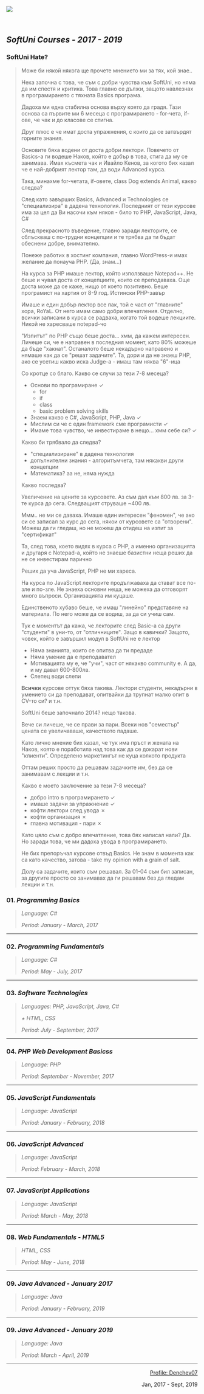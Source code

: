 <a  href="https://softuni.bg"><img src="https://camo.githubusercontent.com/9538a4cf1406d74964fb4ed5d42593efc00c1d2d/687474703a2f2f696e6e6f766174696f6e73746172746572626f782e62672f77702d636f6e74656e742f75706c6f6164732f323031362f30352f536f6674756e695f6c6f676f5f74726173706172656e742e706e67" /></a>

<br />

## *SoftUni Courses - 2017 - 2019*

### SoftUni Hate?
> Може би някой някога ще прочете мнението ми за тях, кой знае..
>
> Нека започна с това, че съм с добри чувства към SoftUni, но няма да им спестя и критика. Това главно се дължи, защото навлезнах в програмирането с тяхната Basics програма.
>
> Дадоха ми една стабилна основа върху която да градя. Тази основа са първите ми 6 месеца с програмирането - for-чета, if-ове, че чак и до класове се стигна.
>
> Друг плюс е че имат доста упражнения, с които да се затвърдят горните знания.
>
> Основите бяха водени от доста добри лектори. Повечето от Basics-а ги водеше Наков, който е добър в това, стига да му се занимава. Имах късмета чак и Ивайло Кенов, за когото бих казал че е най-добрият лектор там, да води Advanced курса.
>
> Така, минахме for-четата, if-овете, class Dog extends Animal, какво следва?
>
> След като завърших Basics, Advanced и Technologies се "специализира" в дадена технология. Последният от тези курсове има за цел да Ви насочи към някоя - било то PHP, JavaScript, Java, C#
>
> След прекрасното въведение, главно заради лекторите, се сблъскваш с по-трудни концепции и те трябва да ти бъдат обеснени добре, внимателно.
>
> Понеже работих в хостинг компания, главно WordPress-и имах желание да понауча PHP. (Да, знам...)
>
> На курса за PHP имаше лектор, който използваше Notepad++. Не беше и чувал доста от концепциите, които се преподаваха. Още доста може да се каже, нищо от което позитивно. Беше програмист на хартия от 8-9 год. Истински PHP-завър
>
> Имаше и един добър лектор все пак, той е част от "главните" хора, RoYaL. От него имам само добри впечатления. Отделно, всички записани в курса се радваха, когато той водеше лекциите. Никой не харесваше notepad-чо
>
> "Изпитът" по PHP също беше доста... хмм, да кажем интересен. Личеше си, че е направен в последния момент, като 80% можеше да бъде "хакнат". Останалото беше некадърно направено и нямаше как да се "решат задачите". Та, дори и да не знаеш PHP, ако се усетиш какво иска Judge-а - имаш там няква "6"-ица
>
> Со кротце со благо. Какво се случи за тези 7-8 месеца?
> - Основи по програмиране ✓
>   - for
>   - if
>   - class
>   - basic problem solving skills
> - Знаем какво е C#, JavaScript, PHP, Java ✓
> - Мислим си че с един framework сме програмисти ✓
> - Имаме това чувство, че инвестираме в нещо... хмм себе си? ✓
>
> Какво би трябвало да следва?
> - "специализиране" в дадена технология
> - допълнителни знания - алгоритъмчета, там някакви други концепции
> - Математика? аа не, няма нужда
>
> Какво последва?
> 
> Увеличение на цените за курсовете. Аз съм дал към 800 лв. за 3-те курса до сега. Следващият струваше ~400 лв.
>
> Ммм.. не ми се даваха. Имаше един интересен "феномен", че ако си се записал за курс до сега, някои от курсовете са "отворени". Можеш да ги гледаш, но не можеш да отидеш на изпит за "сертификат"
>
> Та, след това, което видях в курса с PHP, а именно организацията и другаря с Notepad-а, който не знаеше базистни неща реших да не се инвестирам парично
>
> Реших да уча JavaScript, PHP не ми хареса. 
>
> На курса по JavaScript лекторите продължаваха да стават все по-зле и по-зле. Не знаеха основни неща, не можеха да отговорят много въпроси. Организацията им куцаше.
>
> Единственото хубаво беше, че имаш "линейно" представяне на материала. По него може да се водиш, за да си учиш сам.
>
> Тук е моментът да кажа, че лекторите след Basic-а са други "студенти" в уни-то, от "отличниците". Защо в кавички? Защото, човек, който е завършил модул в SoftUni не е лектор
> - Няма знанията, които се опитва да ти предаде
> - Няма умение да е преподавател
> - Мотивацията му е, че "учи", част от някакво community е. А да, и му дават 600-800лв.
> - Слепец води слепи
>
> __Всички__ курсове оттук бяха такива. Лектори студенти, некадърни в умението си да преподават, опитвайки да трупнат малко опит в CV-то си? и т.н.
>
> SoftUni беше започнало 2014? нещо такова.
>
> Вече си личеше, че се прави за пари. Всеки нов "семестър" цената се увеличаваше, качеството падаше.
>
> Като лично мнение бих казал, че тук има пръст и жената на Наков, която е поработила над това как да се докарат нови "клиенти". Определено маркетингът не куца колкото продукта
>
> Оттам реших просто да решавам задачките им, без да се занимавам с лекции и т.н.
>
> Какво е моето заключение за тези 7-8 месеца?
> - добро intro в програмирането ✓
> - имаше задачи за упражнение ✓
> - кофти лектори след увода ✗
> - кофти организация ✗
> - главна мотивация - пари ✗
>
> Като цяло съм с добро впечатление, това бях написал нали? Да. Но заради това, че ми дадоха увода в програмирането.
>
> Не бих препоръчал курсове отвъд Basics. Не знам в момента как са като качество, затова - take my opinion with a grain of salt.
>
> Долу са задачите, които съм решавал. За 01-04 съм бил записан, за другите просто се занимавах да ги решавам без да гледам лекции и т.н.


### 01. *Programming Basics*
> *Language: C#*
>
> *Period: January - March, 2017*

<hr />

### 02. *Programming Fundamentals*
> *Language: C#*
>
> *Period: May - July, 2017*

<hr />

### 03. *Software Technologies*
> *Languages: PHP, JavaScript, Java, C#*
>
> *+ HTML, CSS*
>
> *Period: July - September, 2017*

<hr />

### 04. *PHP Web Development Basicss*
> *Language: PHP*
>
> *Period: September - November, 2017*

<hr />

### 05. *JavaScript Fundamentals*
> *Language: JavaScript*
>
> *Period: January - February, 2018*

<hr />

### 06. *JavaScript Advanced*
> *Language: JavaScript*
>
> *Period: February - March, 2018*

<hr />

### 07. *JavaScript Applications*
> *Language: JavaScript*
>
> *Period: March - May, 2018*

<hr />

### 08. *Web Fundamentals - HTML5*
> *HTML, CSS*
>
> *Period: May - June, 2018*

<hr/>

### 09. *Java Advanced - January 2017*
> *Language: Java*
>
> *Period: January - February, 2019*

<hr/>

### 09. *Java Advanced - January 2019*
> *Language: Java*
>
> *Period: March - April, 2019*

<hr/>

<p align="right"><a href="https://softuni.bg/users/profile/show/denchev07">Profile: Denchev07</a></p>
<p align="right">Jan, 2017 - Sept, 2019</p>
